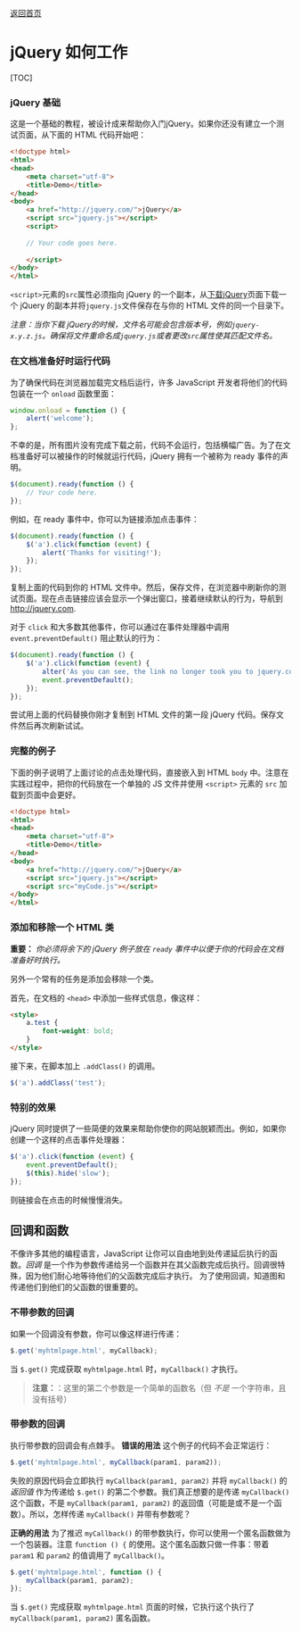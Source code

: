 [返回首页](http://littlee.github.io/)
# jQuery 如何工作
[TOC]
### jQuery 基础
这是一个基础的教程，被设计成来帮助你入门jQuery。如果你还没有建立一个测试页面，从下面的 HTML 代码开始吧：
```html
<!doctype html>
<html>
<head>
    <meta charset="utf-8">
    <title>Demo</title>
</head>
<body>
    <a href="http://jquery.com/">jQuery</a>
    <script src="jquery.js"></script>
    <script>
 
    // Your code goes here.
 
    </script>
</body>
</html>
```
`<script>`元素的`src`属性必须指向 jQuery 的一个副本，从[下载jQuery](http://jquery.com/download/)页面下载一个 jQuery 的副本并将`jquery.js`文件保存在与你的 HTML 文件的同一个目录下。

*注意：当你下载 jQuery的时候，文件名可能会包含版本号，例如`jquery-x.y.z.js`。确保将文件重命名成`jquery.js`或者更改`src`属性使其匹配文件名。*

### 在文档准备好时运行代码
为了确保代码在浏览器加载完文档后运行，许多 JavaScript 开发者将他们的代码包装在一个 `onload` 函数里面：
```js
window.onload = function () {
    alert('welcome');
};
```
不幸的是，所有图片没有完成下载之前，代码不会运行，包括横幅广告。为了在文档准备好可以被操作的时候就运行代码，jQuery 拥有一个被称为 ready 事件的声明。
```js
$(document).ready(function () {
    // Your code here.
});
```
例如，在 ready 事件中，你可以为链接添加点击事件：
```js
$(document).ready(function () {
    $('a').click(function (event) {
        alert('Thanks for visiting!');
    });
});
```
复制上面的代码到你的 HTML 文件中。然后，保存文件，在浏览器中刷新你的测试页面。现在点击链接应该会显示一个弹出窗口，接着继续默认的行为，导航到 http://jquery.com.

对于 `click` 和大多数其他事件，你可以通过在事件处理器中调用 `event.preventDefault()` 阻止默认的行为：
```js
$(document).ready(function () {
    $('a').click(function (event) {
        alter('As you can see, the link no longer took you to jquery.com');
        event.preventDefault();
    });
});
```
尝试用上面的代码替换你刚才复制到 HTML 文件的第一段 jQuery 代码。保存文件然后再次刷新试试。

### 完整的例子
下面的例子说明了上面讨论的点击处理代码，直接嵌入到 HTML `body` 中。注意在实践过程中，把你的代码放在一个单独的 JS 文件并使用 `<script>` 元素的 `src` 加载到页面中会更好。

```html
<!doctype html>
<html>
<head>
    <meta charset="utf-8">
    <title>Demo</title>
</head>
<body>
    <a href="http://jquery.com/">jQuery</a>
    <script src="jquery.js"></script>
    <script src="myCode.js"></script>
</body>
</html>
```

### 添加和移除一个 HTML 类
**重要：** *你必须将余下的 jQuery 例子放在 `ready` 事件中以便于你的代码会在文档准备好时执行。*

另外一个常有的任务是添加会移除一个类。

首先，在文档的 `<head>` 中添加一些样式信息，像这样：
```html
<style>
    a.test {
        font-weight: bold;
    }
</style>
```
接下来，在脚本加上 `.addClass()` 的调用。
```js
$('a').addClass('test');
```

### 特别的效果
jQuery 同时提供了一些简便的效果来帮助你使你的网站脱颖而出。例如，如果你创建一个这样的点击事件处理器：
```js
$('a').click(function (event) {
    event.preventDefault();
    $(this).hide('slow');
});
```
则链接会在点击的时候慢慢消失。

## 回调和函数
不像许多其他的编程语言，JavaScript 让你可以自由地到处传递延后执行的函数。*回调* 是一个作为参数传递给另一个函数并在其父函数完成后执行。回调很特殊，因为他们耐心地等待他们的父函数完成后才执行。
为了使用回调，知道图和传递他们到他们的父函数的很重要的。

### 不带参数的回调
如果一个回调没有参数，你可以像这样进行传递：
```js
$.get('myhtmlpage.html', myCallback);
```
当 `$.get()` 完成获取 `myhtmlpage.html` 时，`myCallback()` 才执行。

> **注意：**：这里的第二个参数是一个简单的函数名（但 *不是* 一个字符串，且没有括号）

### 带参数的回调
执行带参数的回调会有点棘手。
**错误的用法**
这个例子的代码不会正常运行：
```js
$.get('myhtmlpage.html', myCallback(param1, param2));
```
失败的原因代码会立即执行 `myCallback(param1, param2)` 并将 `myCallback()` 的 *返回值* 作为传递给 `$.get()` 的第二个参数。我们真正想要的是传递 `myCallback()` 这个函数，不是 `myCallback(param1, param2)` 的返回值（可能是或不是一个函数）。所以，怎样传递 `myCallback()` 并带有参数呢？

**正确的用法**
为了推迟 `myCallback()` 的带参数执行，你可以使用一个匿名函数做为一个包装器。注意 `function () {` 的使用。这个匿名函数只做一件事：带着 `param1` 和 `param2` 的值调用了 `myCallback()`。
```js
$.get('myhtmlpage.html', function () {
    myCallback(param1, param2);
});
```
当 `$.get()` 完成获取 `myhtmlpage.html` 页面的时候，它执行这个执行了 `myCallback(param1, param2)` 匿名函数。